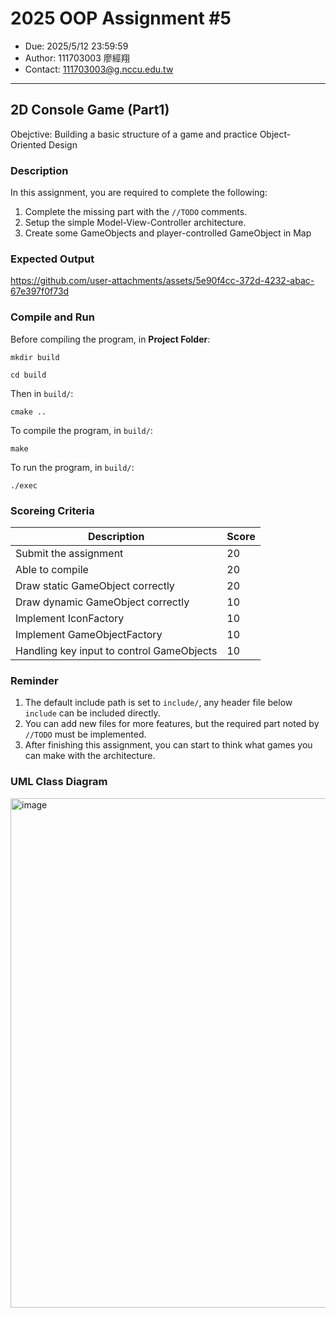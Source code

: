 # 2025 OOP Assignment #5
- Due: 2025/5/12 23:59:59
- Author: 111703003 廖經翔
- Contact: 111703003@g.nccu.edu.tw
---

## 2D Console Game (Part1)

Obejctive: Building a basic structure of a game and practice Object-Oriented Design

### Description

In this assignment, you are required to complete the following:
1. Complete the missing part with the `//TODO` comments.
2. Setup the simple Model-View-Controller architecture.
3. Create some GameObjects and player-controlled GameObject in Map

### Expected Output



https://github.com/user-attachments/assets/5e90f4cc-372d-4232-abac-67e397f0f73d

### Compile and Run
Before compiling the program, in **Project Folder**:
```console
mkdir build
```
```console
cd build
```

Then in `build/`:
```console
cmake ..
```

To compile the program, in `build/`:
```console
make
```

To run the program, in `build/`:
```console
./exec
```

### Scoreing Criteria
|Description|Score|
|-----|-----|
|Submit the assignment|20|
|Able to compile|20|
|Draw static GameObject correctly|20|
|Draw dynamic GameObject correctly|10|
|Implement IconFactory|10|
|Implement GameObjectFactory|10|
|Handling key input to control GameObjects|10|

### Reminder

1. The default include path is set to `include/`, any header file below `include` can be included directly.
2. You can add new files for more features, but the required part noted by `//TODO` must be implemented.
3. After finishing this assignment, you can start to think what games you can make with the architecture.

### UML Class Diagram
<img width="815" alt="image" src="https://github.com/user-attachments/assets/8faa7f01-0e0c-478d-94cf-80ee6888c480" />
